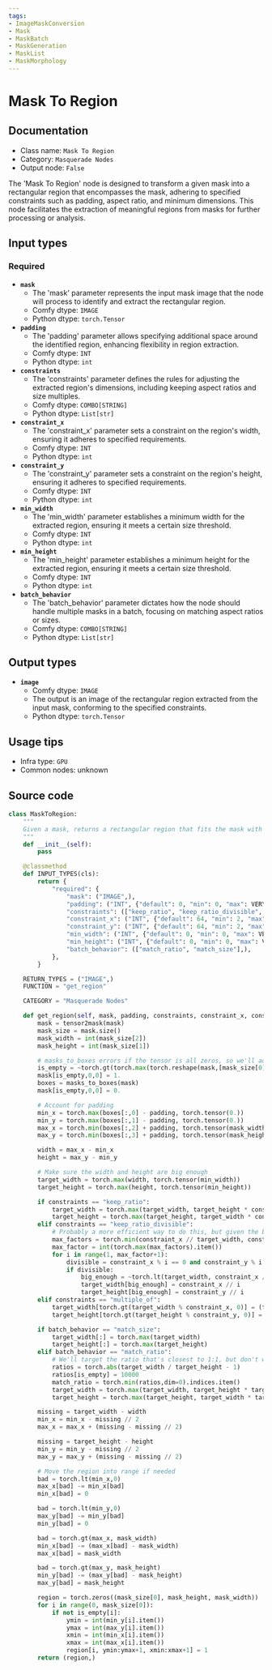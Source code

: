 ```yaml
---
tags:
- ImageMaskConversion
- Mask
- MaskBatch
- MaskGeneration
- MaskList
- MaskMorphology
---
```


# Mask To Region
## Documentation
- Class name: `Mask To Region`
- Category: `Masquerade Nodes`
- Output node: `False`

The 'Mask To Region' node is designed to transform a given mask into a rectangular region that encompasses the mask, adhering to specified constraints such as padding, aspect ratio, and minimum dimensions. This node facilitates the extraction of meaningful regions from masks for further processing or analysis.
## Input types
### Required
- **`mask`**
    - The 'mask' parameter represents the input mask image that the node will process to identify and extract the rectangular region.
    - Comfy dtype: `IMAGE`
    - Python dtype: `torch.Tensor`
- **`padding`**
    - The 'padding' parameter allows specifying additional space around the identified region, enhancing flexibility in region extraction.
    - Comfy dtype: `INT`
    - Python dtype: `int`
- **`constraints`**
    - The 'constraints' parameter defines the rules for adjusting the extracted region's dimensions, including keeping aspect ratios and size multiples.
    - Comfy dtype: `COMBO[STRING]`
    - Python dtype: `List[str]`
- **`constraint_x`**
    - The 'constraint_x' parameter sets a constraint on the region's width, ensuring it adheres to specified requirements.
    - Comfy dtype: `INT`
    - Python dtype: `int`
- **`constraint_y`**
    - The 'constraint_y' parameter sets a constraint on the region's height, ensuring it adheres to specified requirements.
    - Comfy dtype: `INT`
    - Python dtype: `int`
- **`min_width`**
    - The 'min_width' parameter establishes a minimum width for the extracted region, ensuring it meets a certain size threshold.
    - Comfy dtype: `INT`
    - Python dtype: `int`
- **`min_height`**
    - The 'min_height' parameter establishes a minimum height for the extracted region, ensuring it meets a certain size threshold.
    - Comfy dtype: `INT`
    - Python dtype: `int`
- **`batch_behavior`**
    - The 'batch_behavior' parameter dictates how the node should handle multiple masks in a batch, focusing on matching aspect ratios or sizes.
    - Comfy dtype: `COMBO[STRING]`
    - Python dtype: `List[str]`
## Output types
- **`image`**
    - Comfy dtype: `IMAGE`
    - The output is an image of the rectangular region extracted from the input mask, conforming to the specified constraints.
    - Python dtype: `torch.Tensor`
## Usage tips
- Infra type: `GPU`
- Common nodes: unknown


## Source code
```python
class MaskToRegion:
    """
    Given a mask, returns a rectangular region that fits the mask with the given constraints
    """
    def __init__(self):
        pass

    @classmethod
    def INPUT_TYPES(cls):
        return {
            "required": {
                "mask": ("IMAGE",),
                "padding": ("INT", {"default": 0, "min": 0, "max": VERY_BIG_SIZE, "step": 1}),
                "constraints": (["keep_ratio", "keep_ratio_divisible", "multiple_of", "ignore"],),
                "constraint_x": ("INT", {"default": 64, "min": 2, "max": VERY_BIG_SIZE, "step": 1}),
                "constraint_y": ("INT", {"default": 64, "min": 2, "max": VERY_BIG_SIZE, "step": 1}),
                "min_width": ("INT", {"default": 0, "min": 0, "max": VERY_BIG_SIZE, "step": 1}),
                "min_height": ("INT", {"default": 0, "min": 0, "max": VERY_BIG_SIZE, "step": 1}),
                "batch_behavior": (["match_ratio", "match_size"],),
            },
        }

    RETURN_TYPES = ("IMAGE",)
    FUNCTION = "get_region"

    CATEGORY = "Masquerade Nodes"

    def get_region(self, mask, padding, constraints, constraint_x, constraint_y, min_width, min_height, batch_behavior):
        mask = tensor2mask(mask)
        mask_size = mask.size()
        mask_width = int(mask_size[2])
        mask_height = int(mask_size[1])

        # masks_to_boxes errors if the tensor is all zeros, so we'll add a single pixel and zero it out at the end
        is_empty = ~torch.gt(torch.max(torch.reshape(mask,[mask_size[0], mask_width * mask_height]), dim=1).values, 0.)
        mask[is_empty,0,0] = 1.
        boxes = masks_to_boxes(mask)
        mask[is_empty,0,0] = 0.

        # Account for padding
        min_x = torch.max(boxes[:,0] - padding, torch.tensor(0.))
        min_y = torch.max(boxes[:,1] - padding, torch.tensor(0.))
        max_x = torch.min(boxes[:,2] + padding, torch.tensor(mask_width))
        max_y = torch.min(boxes[:,3] + padding, torch.tensor(mask_height))

        width = max_x - min_x
        height = max_y - min_y

        # Make sure the width and height are big enough
        target_width = torch.max(width, torch.tensor(min_width))
        target_height = torch.max(height, torch.tensor(min_height))

        if constraints == "keep_ratio":
            target_width = torch.max(target_width, target_height * constraint_x // constraint_y)
            target_height = torch.max(target_height, target_width * constraint_y // constraint_x)
        elif constraints == "keep_ratio_divisible":
            # Probably a more efficient way to do this, but given the bounds it's not too bad
            max_factors = torch.min(constraint_x // target_width, constraint_y // target_height)
            max_factor = int(torch.max(max_factors).item())
            for i in range(1, max_factor+1):
                divisible = constraint_x % i == 0 and constraint_y % i == 0
                if divisible:
                    big_enough = ~torch.lt(target_width, constraint_x // i) * ~torch.lt(target_height, constraint_y // i)
                    target_width[big_enough] = constraint_x // i
                    target_height[big_enough] = constraint_y // i
        elif constraints == "multiple_of":
            target_width[torch.gt(target_width % constraint_x, 0)] = (target_width // constraint_x + 1) * constraint_x
            target_height[torch.gt(target_height % constraint_y, 0)] = (target_height // constraint_y + 1) * constraint_y

        if batch_behavior == "match_size":
            target_width[:] = torch.max(target_width)
            target_height[:] = torch.max(target_height)
        elif batch_behavior == "match_ratio":
            # We'll target the ratio that's closest to 1:1, but don't want to take into account empty masks
            ratios = torch.abs(target_width / target_height - 1)
            ratios[is_empty] = 10000
            match_ratio = torch.min(ratios,dim=0).indices.item()
            target_width = torch.max(target_width, target_height * target_width[match_ratio] // target_height[match_ratio])
            target_height = torch.max(target_height, target_width * target_height[match_ratio] // target_width[match_ratio])

        missing = target_width - width
        min_x = min_x - missing // 2
        max_x = max_x + (missing - missing // 2)

        missing = target_height - height
        min_y = min_y - missing // 2
        max_y = max_y + (missing - missing // 2)

        # Move the region into range if needed
        bad = torch.lt(min_x,0)
        max_x[bad] -= min_x[bad]
        min_x[bad] = 0

        bad = torch.lt(min_y,0)
        max_y[bad] -= min_y[bad]
        min_y[bad] = 0

        bad = torch.gt(max_x, mask_width)
        min_x[bad] -= (max_x[bad] - mask_width)
        max_x[bad] = mask_width

        bad = torch.gt(max_y, mask_height)
        min_y[bad] -= (max_y[bad] - mask_height)
        max_y[bad] = mask_height

        region = torch.zeros((mask_size[0], mask_height, mask_width))
        for i in range(0, mask_size[0]):
            if not is_empty[i]:
                ymin = int(min_y[i].item())
                ymax = int(max_y[i].item())
                xmin = int(min_x[i].item())
                xmax = int(max_x[i].item())
                region[i, ymin:ymax+1, xmin:xmax+1] = 1
        return (region,)

```
